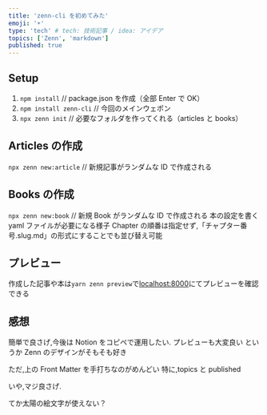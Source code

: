 ```yaml
---
title: 'zenn-cli を初めてみた'
emoji: '☀'
type: 'tech' # tech: 技術記事 / idea: アイデア
topics: ['Zenn', 'markdown']
published: true
---
```


## Setup

1. `npm install` // package.json を作成（全部 Enter で OK）
2. `npm install zenn-cli` // 今回のメインウェポン
3. `npx zenn init` // 必要なフォルダを作ってくれる（articles と books）

## Articles の作成

`npx zenn new:article` // 新規記事がランダムな ID で作成される

## Books の作成

`npx zenn new:book` // 新規 Book がランダムな ID で作成される
本の設定を書く yaml ファイルが必要になる様子
Chapter の順番は指定せず,「チャプター番号.slug.md」の形式にすることでも並び替え可能

## プレビュー

作成した記事や本は`yarn zenn preview`で[localhost:8000](localhost:8000)にてプレビューを確認できる

## 感想

簡単で良さげ,今後は Notion をコピペで運用したい.
プレビューも大変良い
というか Zenn のデザインがそもそも好き

ただ,上の Front Matter を手打ちなのがめんどい
特に,topics と published

いや,マジ良さげ.

てか太陽の絵文字が使えない？
